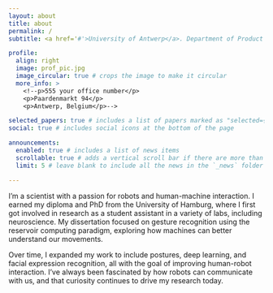 ```yaml
---
layout: about
title: about
permalink: /
subtitle: <a href='#'>University of Antwerp</a>. Department of Product Development.

profile:
  align: right
  image: prof_pic.jpg
  image_circular: true # crops the image to make it circular
  more_info: >
    <!--p>555 your office number</p>
    <p>Paardenmarkt 94</p>
    <p>Antwerp, Belgium</p>-->

selected_papers: true # includes a list of papers marked as "selected={true}"
social: true # includes social icons at the bottom of the page

announcements:
  enabled: true # includes a list of news items
  scrollable: true # adds a vertical scroll bar if there are more than 3 news items
  limit: 5 # leave blank to include all the news in the `_news` folder

---
```

I’m a scientist with a passion for robots and human-machine interaction. I earned my diploma and PhD from the University of Hamburg, where I first got involved in research as a student assistant in a variety of labs, including neuroscience. My dissertation focused on gesture recognition using the reservoir computing paradigm, exploring how machines can better understand our movements.

Over time, I expanded my work to include postures, deep learning, and facial expression recognition, all with the goal of improving human-robot interaction. I’ve always been fascinated by how robots can communicate with us, and that curiosity continues to drive my research today.
